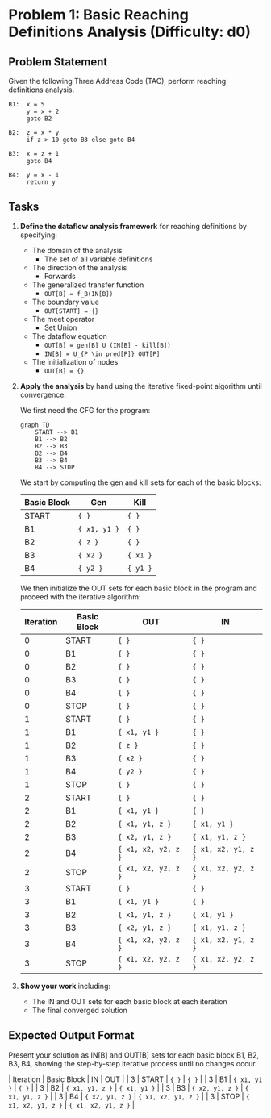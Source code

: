 # Problem 1: Basic Reaching Definitions Analysis (Difficulty: d0)

## Problem Statement

Given the following Three Address Code (TAC), perform reaching definitions analysis.

```
B1:  x = 5
     y = x + 2
     goto B2

B2:  z = x * y
     if z > 10 goto B3 else goto B4

B3:  x = z + 1
     goto B4

B4:  y = x - 1
     return y
```

## Tasks

1. **Define the dataflow analysis framework** for reaching definitions by specifying:
   - The domain of the analysis
      - The set of all variable definitions
   - The direction of the analysis
      - Forwards
   - The generalized transfer function
      - `OUT[B] = f_B(IN[B])`
   - The boundary value
      - `OUT[START] = {}`
   - The meet operator
      - Set Union
   - The dataflow equation
      - `OUT[B] = gen[B] U (IN[B] - kill[B])`
      - `IN[B] = U_{P \in pred[P]} OUT[P]`
   - The initialization of nodes
      - `OUT[B] = {}`

2. **Apply the analysis** by hand using the iterative fixed-point algorithm until convergence.

    We first need the CFG for the program:

    ```mermaid
    graph TD
        START --> B1
        B1 --> B2
        B2 --> B3
        B2 --> B4
        B3 --> B4
        B4 --> STOP
    ```

    We start by computing the gen and kill sets for each of the basic blocks:

    | Basic Block | Gen          | Kill    |
    | ----------- | ------------ | ------- |
    | START       | `{ }`        | `{ }`   |
    | B1          | `{ x1, y1 }`   | `{ }`   |
    | B2          | `{ z }`      | `{ }`   |
    | B3          | `{ x2 }`      | `{ x1 }` |
    | B4          | `{ y2 }`      | `{ y1 }` |

    We then initialize the OUT sets for each basic block in the program and
    proceed with the iterative algorithm:

    | Iteration | Basic Block | OUT                 | IN                  |
    | --------- | ----------- | --------------------| --------------------|
    | 0         | START       | `{ }`               | `{ }`               |
    | 0         | B1          | `{ }`               | `{ }`               |
    | 0         | B2          | `{ }`               | `{ }`               |
    | 0         | B3          | `{ }`               | `{ }`               |
    | 0         | B4          | `{ }`               | `{ }`               |
    | 0         | STOP        | `{ }`               | `{ }`               |
    | 1         | START       | `{ }`               | `{ }`               |
    | 1         | B1          | `{ x1, y1 }`        | `{ }`               |
    | 1         | B2          | `{ z }`             | `{ }`               |
    | 1         | B3          | `{ x2 }`            | `{ }`               |
    | 1         | B4          | `{ y2 }`            | `{ }`               |
    | 1         | STOP        | `{ }`               | `{ }`               |
    | 2         | START       | `{ }`               | `{ }`               |
    | 2         | B1          | `{ x1, y1 }`        | `{ }`               |
    | 2         | B2          | `{ x1, y1, z }`     | `{ x1, y1 }`        |
    | 2         | B3          | `{ x2, y1, z }`     | `{ x1, y1, z }`     |
    | 2         | B4          | `{ x1, x2, y2, z }` | `{ x1, x2, y1, z }` |
    | 2         | STOP        | `{ x1, x2, y2, z }` | `{ x1, x2, y2, z }` |
    | 3         | START       | `{ }`               | `{ }`               |
    | 3         | B1          | `{ x1, y1 }`        | `{ }`               |
    | 3         | B2          | `{ x1, y1, z }`     | `{ x1, y1 }`        |
    | 3         | B3          | `{ x2, y1, z }`     | `{ x1, y1, z }`     |
    | 3         | B4          | `{ x1, x2, y2, z }` | `{ x1, x2, y1, z }` |
    | 3         | STOP        | `{ x1, x2, y2, z }` | `{ x1, x2, y2, z }` |

3. **Show your work** including:
   - The IN and OUT sets for each basic block at each iteration
   - The final converged solution

## Expected Output Format

Present your solution as IN[B] and OUT[B] sets for each basic block B1, B2, B3, B4, showing the step-by-step iterative process until no changes occur.

| Iteration | Basic Block | IN                  | OUT                 |
| 3         | START       | `{ }`               | `{ }`               |
| 3         | B1          | `{ x1, y1 }`        | `{ }`               |
| 3         | B2          | `{ x1, y1, z }`     | `{ x1, y1 }`        |
| 3         | B3          | `{ x2, y1, z }`     | `{ x1, y1, z }`     |
| 3         | B4          | `{ x2, y1, z }`     | `{ x1, x2, y1, z }` |
| 3         | STOP        | `{ x1, x2, y1, z }` | `{ x1, x2, y1, z }` |
